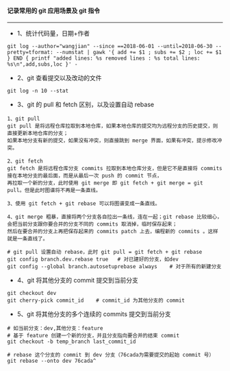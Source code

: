#### 记录常用的 git 应用场景及 git 指令
---
- 1、统计代码量，日期+作者

```
git log --author="wangjian" --since ==2018-06-01 --until=2018-06-30 --pretty=tformat: --numstat | gawk '{ add += $1 ; subs += $2 ; loc += $1 } END { printf "added lines: %s removed lines : %s total lines: %s\n",add,subs,loc }' -
```

- 2、git 查看提交以及改动的文件

`git log -n 10 --stat`

- 3、git 的 pull 和 fetch 区别，以及设置自动 rebase
```
1、git pull
git pull 是将远程仓库拉取到本地仓库，如果本地仓库的提交均为远程分支的历史提交，则直接更新本地仓库的分支；
如果本地分支有新的提交，如果没有冲突，则直接跳到 merge 界面，如果有冲突，提示修改冲突。

2、git fetch
git fetch 是将远程仓库分支 commits 拉取到本地仓库分支，但是它不是直接将 commits 接在本地分支的最后面，而是从最后一次 push 的 commit 节点，
再拉取一个新的分支，此时使用 git merge 即 git fetch + git merge = git pull。但是此时图谱将不再是一条直线。

3、使用 git fetch + git rebase 可以将图谱变成一条直线。

4、git merge 粗暴，直接将两个分支各自拉出一条线，连在一起；git rebase 比较细心，会把当前分支跟你要合并的分支不同的 commits 取消掉，临时保存起来；
然后在要合并的分支上再把保存起来的 commits patch 上去，编程新的 commits 。这样就是一条直线了。

# git pull 设置自动 rebase，此时 git pull = git fetch + git rebase
git config branch.dev.rebase true   # 对已建好的分支，如dev
git config --global branch.autosetuprebase always    # 对于所有的新建分支
```

- 4、git 将其他分支的 commit 提交到当前分支
```
git checkout dev
git cherry-pick commit_id    # commit_id 为其他分支的 commit
```

- 5、git 将其他分支的多个连续的 commits 提交到当前分支
```
# 如当前分支：dev,其他分支：feature
# 基于 feature 创建一个新的分支，并且分支指向要合并的结束 commit
git checkout -b temp_branch last_commit_id

# rebase 这个分支的 commit 到 dev 分支（76cada为需要提交的起始 commit 号）
git rebase --onto dev 76cada^
```

